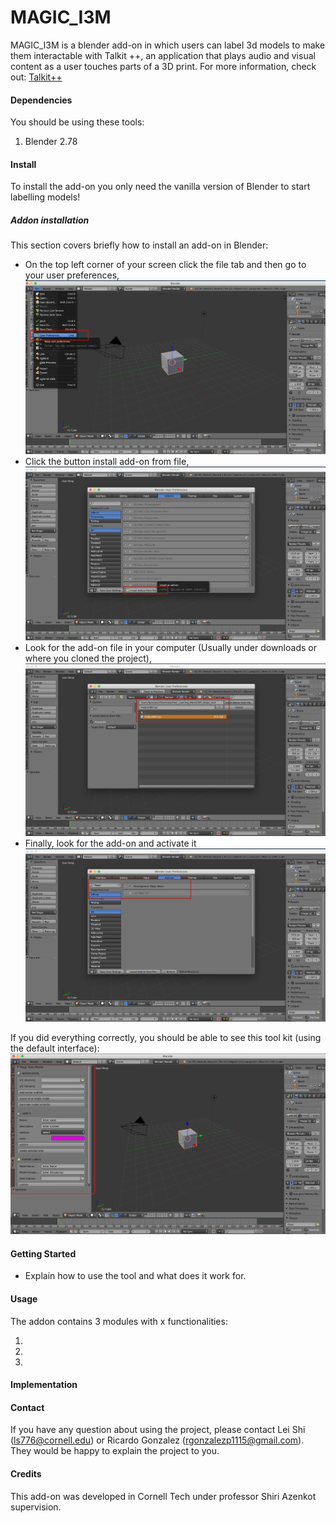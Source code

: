 # MAGIC_I3M
MAGIC_I3M is a blender add-on in which users can label 3d models to make them interactable with Talkit ++, an application that plays audio and visual content as a user touches parts of a 3D print. For more information, check out: [Talkit++](https://github.com/saltfishzzh/Talkit)

#### Dependencies

You should be using these tools:

1. Blender 2.78

#### Install
To install the add-on you only need the vanilla version of Blender to start labelling models!

##### Addon installation
This section covers briefly how to install an add-on in Blender:

- On the top left corner of your screen click the file tab and then go to your user preferences, 
![Image showing the interface of blender, the option saved preferences in a red square](demo/Accesstopref.png)
- Click the button install add-on from file, 
![Window showing that the click install button is in the lower part of the screen](demo/Clickinstall.png)
- Look for the add-on file in your computer (Usually under downloads or where you cloned the project), 
![Image showing the file explorer with the file of the add-on selected](demo/finditfolder.png)
- Finally, look for the add-on and activate it 
![Image showing the checkbox of the add-on activated](demo/Finditandactivateit.png)

If you did everything correctly, you should be able to see this tool kit (using the default interface):
![Image showing Magic_I3M interface](demo/magic.png)

#### Getting Started
- Explain how to use the tool and what does it work for.

#### Usage

The addon contains 3 modules with x functionalities:

1. 
2. 
3.

#### Implementation

#### Contact

If you have any question about using the project, please contact Lei Shi (ls776@cornell.edu) or Ricardo Gonzalez (rgonzalezp1115@gmail.com). They would be happy to explain the project to you.	

#### Credits
This add-on was developed in Cornell Tech under professor Shiri Azenkot supervision.
